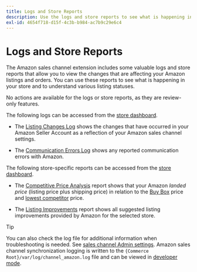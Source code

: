 ```yaml
---
title: Logs and Store Reports
description: Use the logs and store reports to see what is happening in your Adobe Commerce or Magento Open Source store and your Amazon Marketplace listings.
exl-id: 4654f718-d15f-4c3b-b984-ac7b9c29e6c4
---
```

# Logs and Store Reports

The Amazon sales channel extension includes some valuable logs and store reports that allow you to view the changes that are affecting your Amazon listings and orders. You can use these reports to see what is happening in your store and to understand various listing statuses.

No actions are available for the logs or store reports, as they are review-only features.

The following logs can be accessed from the [store dashboard](./amazon-store-dashboard.md).

- The [Listing Changes Log](./listing-changes-log.md) shows the changes that have occurred in your Amazon Seller Account as a reflection of your Amazon sales channel settings.

- The [Communication Errors Log](./communication-errors-log.md) shows any reported communication errors with Amazon.

The following store-specific reports can be accessed from the [store dashboard](./amazon-store-dashboard.md).

- The [Competitive Price Analysis](./competitive-price-analysis.md) report shows that your Amazon _landed price_ (listing price plus shipping price) in relation to the [Buy Box](./buy-box-competitor-pricing.md) price and [lowest competitor](./lowest-competitor-pricing.md) price.

- The [Listing Improvements](./listing-improvements.md) report shows all suggested listing improvements provided by Amazon for the selected store.

>[!TIP]
>
>You can also check the log file for additional information when troubleshooting is needed. See [sales channel Admin settings](./sales-channel-settings.md). Amazon sales channel synchronization logging is written to the `{Commerce Root}/var/log/channel_amazon.log` file and can be viewed in [developer mode](https://experienceleague.adobe.com/docs/commerce-admin/systems/tools/developer-tools.html#operation-modes).
